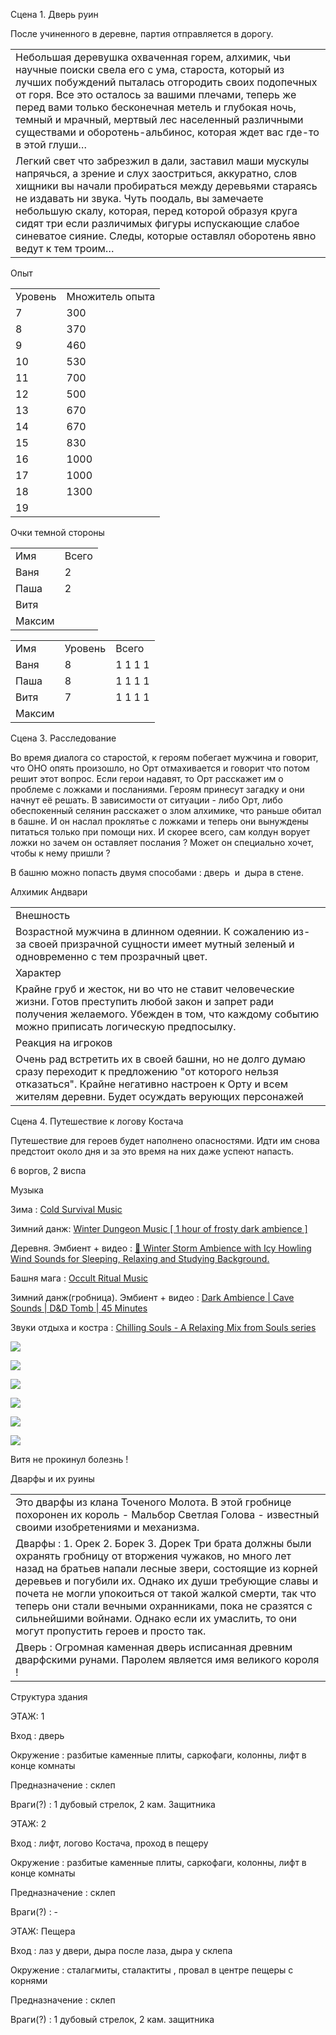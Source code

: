 Сцена 1. Дверь руин 

После учиненного в деревне, партия отправляется в дорогу.  

|   |
|---|
|Небольшая деревушка охваченная горем, алхимик, чьи научные поиски свела его с ума, староста, который из лучших побуждений пыталась отгородить своих подопечных от горя. Все это осталось за вашими плечами, теперь же перед вами только бесконечная метель и глубокая ночь, темный и мрачный, мертвый лес населенный различными существами и оборотень-альбинос, которая ждет вас где-то в этой глуши…|
|Легкий свет что забрезжил в дали, заставил маши мускулы напрячься, а зрение и слух заостриться, аккуратно, слов хищники вы начали пробираться между деревьями стараясь не издавать ни звука. Чуть поодаль, вы замечаете небольшую скалу, которая, перед которой образуя круга сидят три если различимых фигуры испускающие слабое синеватое сияние. Следы, которые оставлял оборотень явно ведут к тем троим…|

Опыт 

|   |   |
|---|---|
|Уровень|Множитель опыта|
|7|300|
|8|370|
|9|460|
|10|530|
|11|700|
|12|500|
|13|670|
|14|670|
|15|830|
|16|1000|
|17|1000|
|18|1300|
|19||

Очки темной стороны 

|   |   |
|---|---|
|Имя|Всего|
|Ваня|2|
|Паша|2|
|Витя||
|Максим||

|   |   |   |
|---|---|---|
|Имя|Уровень|Всего|
|Ваня|8|1 1 1 1|
|Паша|8|1 1 1 1|
|Витя|7|1 1 1 1|
|Максим|||

Сцена 3. Расследование 

Во время диалога со старостой, к героям побегает мужчина и говорит, что ОНО опять произошло, но Орт отмахивается и говорит что потом решит этот вопрос. Если герои надавят, то Орт расскажет им о проблеме с ложками и посланиями. Героям принесут загадку и они начнут её решать. В зависимости от ситуации - либо Орт, либо обеспокенный селянин расскажет о злом алхимике, что раньше обитал в башне. И он наслал проклятье с ложками и теперь они вынуждены питаться только при помощи них. И скорее всего, сам колдун ворует ложки но зачем он оставляет послания ? Может он специально хочет, чтобы к нему пришли ? 

В башню можно попасть двумя способами : дверь  и  дыра в стене. 

Алхимик Андвари 

|   |
|---|
|Внешность|
|Возрастной мужчина в длинном одеянии. К сожалению из-за своей призрачной сущности имеет мутный зеленый и одновременно с тем прозрачный цвет.|
|Характер|
|Крайне груб и жесток, ни во что не ставит человеческие жизни. Готов преступить любой закон и запрет ради получения желаемого. Убежден в том, что каждому событию можно приписать логическую предпосылку.|
|Реакция на игроков|
|Очень рад встретить их в своей башни, но не долго думаю сразу переходит к предложению "от которого нельзя отказаться". Крайне негативно настроен к Орту и всем жителям деревни. Будет осуждать верующих персонажей|

Сцена 4. Путешествие к логову Костача 

Путешествие для героев будет наполнено опасностями. Идти им снова предстоит около дня и за это время на них даже успеют напасть. 

6 воргов, 2 виспа 

Музыка 

Зима : [Cold Survival Music](https://www.youtube.com/watch?v=eQyg8MBQQog) 

Зимний данж: [Winter Dungeon Music [ 1 hour of frosty dark ambience ]](https://www.youtube.com/watch?v=pi8HmR1MEOQ) 

Деревня. Эмбиент + видео : [💨 Winter Storm Ambience with Icy Howling Wind Sounds for Sleeping, Relaxing and Studying Background.](https://www.youtube.com/watch?v=sGkh1W5cbH4) 

Башня мага : [Occult Ritual Music](https://www.youtube.com/watch?v=qDnGAs_Kq9g&t=392s) 

Зимний данж(гробница). Эмбиент + видео : [Dark Ambience | Cave Sounds | D&D Tomb | 45 Minutes](https://www.youtube.com/watch?v=kxqJuc1HHbg) 

Звуки отдыха и костра : [Chilling Souls - A Relaxing Mix from Souls series](https://www.youtube.com/watch?v=FMxj-zHfZbw) 

![](https://res-1.cdn.office.net/officeonline/o/s/161692041014_resources/1049/m2/one.png)

![](https://res-1.cdn.office.net/officeonline/o/s/161692041014_resources/1049/m2/one.png)

![](https://res-1.cdn.office.net/officeonline/o/s/161692041014_resources/1049/m2/one.png)

![](https://res-1.cdn.office.net/officeonline/o/s/161692041014_resources/1049/m2/one.png)

![](https://res-1.cdn.office.net/officeonline/o/s/161692041014_resources/1049/m2/one.png)

![](https://res-1.cdn.office.net/officeonline/o/s/161692041014_resources/1049/m2/one.png)

Витя не прокинул болезнь ! 

Дварфы и их руины 

|   |
|---|
|Это дварфы из клана Точеного Молота. В этой гробнице похоронен их король - Мальбор Светлая Голова - известный своими изобретениями и механизма.|
|Дварфы : 1. Орек 2. Борек 3. Дорек Три брата должны были охранять гробницу от вторжения чужаков, но много лет назад на братьев напали лесные звери, состоящие из корней деревьев и погубили их. Однако их души требующие славы и почета не могли упокоиться от такой жалкой смерти, так что теперь они стали вечными охранниками, пока не сразятся с сильнейшими войнами. Однако если их умаслить, то они могут пропустить героев и просто так.|
|Дверь : Огромная каменная дверь исписанная древним дварфскими рунами. Паролем является имя великого короля !|

Структура здания 

ЭТАЖ: 1 

Вход : дверь 

Окружение : разбитые каменные плиты, саркофаги, колонны, лифт в конце комнаты 

Предназначение : склеп 

Враги(?) : 1 дубовый стрелок, 2 кам. Защитника 

ЭТАЖ: 2 

Вход : лифт, логово Костача, проход в пещеру 

Окружение : разбитые каменные плиты, саркофаги, колонны, лифт в конце комнаты 

Предназначение : склеп 

Враги(?) : - 

ЭТАЖ: Пещера 

Вход : лаз у двери, дыра после лаза, дыра у склепа 

Окружение : сталагмиты, сталактиты , провал в центре пещеры с корнями 

Предназначение : склеп 

Враги(?) : 1 дубовый стрелок, 2 кам. защитника